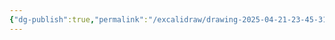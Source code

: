 ```yaml
---
{"dg-publish":true,"permalink":"/excalidraw/drawing-2025-04-21-23-45-31-excalidraw/","tags":["excalidraw"]}
---
```

<style> .container {font-family: sans-serif; text-align: center;} .button-wrapper button {z-index: 1;height: 40px; width: 100px; margin: 10px;padding: 5px;} .excalidraw .App-menu_top .buttonList { display: flex;} .excalidraw-wrapper { height: 800px; margin: 50px; position: relative;} :root[dir="ltr"] .excalidraw .layer-ui__wrapper .zen-mode-transition.App-menu_bottom--transition-left {transform: none;} </style><script src="https://cdn.jsdelivr.net/npm/react@17/umd/react.production.min.js"></script><script src="https://cdn.jsdelivr.net/npm/react-dom@17/umd/react-dom.production.min.js"></script><script type="text/javascript" src="https://cdn.jsdelivr.net/npm/@excalidraw/excalidraw@0/dist/excalidraw.production.min.js"></script><div id="Drawing_2025-04-21_2345.31.excalidraw.md"></div><script>(function(){const InitialData={"type":"excalidraw","version":2,"source":"https://github.com/zsviczian/obsidian-excalidraw-plugin/releases/tag/2.10.1","elements":[{"id":"Xs3LdxwqxAczfKGmXFd4l","type":"rectangle","x":535.71078500204,"y":-72.07951282904918,"width":239.9780731201172,"height":47.5,"angle":0,"strokeColor":"#1e1e1e","backgroundColor":"transparent","fillStyle":"solid","strokeWidth":2,"strokeStyle":"solid","roughness":1,"opacity":100,"groupIds":[],"frameId":null,"index":"aX","roundness":null,"seed":793660038,"version":6,"versionNonce":708225606,"isDeleted":false,"boundElements":[{"type":"text","id":"rPosDn0E"},{"id":"cfv-a3VK3sgVExoP6KxuC","type":"arrow"}],"updated":1745250737096,"link":null,"locked":false},{"id":"rPosDn0E","type":"text","x":565.6998215620986,"y":-60.82951282904918,"width":180,"height":25,"angle":0,"strokeColor":"#1e1e1e","backgroundColor":"transparent","fillStyle":"solid","strokeWidth":2,"strokeStyle":"solid","roughness":1,"opacity":100,"groupIds":[],"frameId":null,"index":"aY","roundness":null,"seed":896469446,"version":6,"versionNonce":966034714,"isDeleted":false,"boundElements":[],"updated":1745250737096,"link":null,"locked":false,"text":"神經元的構造與功能","rawText":"神經元的構造與功能","fontSize":20,"fontFamily":5,"textAlign":"center","verticalAlign":"middle","containerId":"Xs3LdxwqxAczfKGmXFd4l","originalText":"神經元的構造與功能","autoResize":true,"lineHeight":1.25},{"id":"0MxjPOgc4ZfCf5jMkFvKO","type":"rectangle","x":825.6888657515517,"y":-72.85920304172276,"width":264.96710205078125,"height":47.5,"angle":0,"strokeColor":"#1e1e1e","backgroundColor":"transparent","fillStyle":"solid","strokeWidth":2,"strokeStyle":"solid","roughness":1,"opacity":100,"groupIds":[],"frameId":null,"index":"aZ","roundness":null,"seed":263577862,"version":8,"versionNonce":38802694,"isDeleted":false,"boundElements":[{"type":"text","id":"Rf4G2MVi"},{"id":"cfv-a3VK3sgVExoP6KxuC","type":"arrow"},{"id":"haMW7q70aR4romuWI_zM8","type":"arrow"}],"updated":1745250743374,"link":null,"locked":false},{"id":"Rf4G2MVi","type":"text","x":858.1724167769423,"y":-61.609203041722765,"width":200,"height":25,"angle":0,"strokeColor":"#1e1e1e","backgroundColor":"transparent","fillStyle":"solid","strokeWidth":2,"strokeStyle":"solid","roughness":1,"opacity":100,"groupIds":[],"frameId":null,"index":"aa","roundness":null,"seed":27250758,"version":7,"versionNonce":181634118,"isDeleted":false,"boundElements":[],"updated":1745250743374,"link":null,"locked":false,"text":"神經訊息的產生與傳遞","rawText":"神經訊息的產生與傳遞","fontSize":20,"fontFamily":5,"textAlign":"center","verticalAlign":"middle","containerId":"0MxjPOgc4ZfCf5jMkFvKO","originalText":"神經訊息的產生與傳遞","autoResize":true,"lineHeight":1.25},{"id":"yR5tK6YVzsd2O3o3XwPlw","type":"rectangle","x":1140.655967802333,"y":-72.07951282904918,"width":264.96710205078125,"height":47.5,"angle":0,"strokeColor":"#1e1e1e","backgroundColor":"transparent","fillStyle":"solid","strokeWidth":2,"strokeStyle":"solid","roughness":1,"opacity":100,"groupIds":[],"frameId":null,"index":"ab","roundness":null,"seed":1460262790,"version":7,"versionNonce":408506566,"isDeleted":false,"boundElements":[{"type":"text","id":"qjyQ2E40"},{"id":"haMW7q70aR4romuWI_zM8","type":"arrow"},{"id":"Az03n4I7393kLoUfoMJaj","type":"arrow"}],"updated":1745250737096,"link":null,"locked":false},{"id":"qjyQ2E40","type":"text","x":1173.1395188277236,"y":-60.82951282904918,"width":200,"height":25,"angle":0,"strokeColor":"#1e1e1e","backgroundColor":"transparent","fillStyle":"solid","strokeWidth":2,"strokeStyle":"solid","roughness":1,"opacity":100,"groupIds":[],"frameId":null,"index":"ac","roundness":null,"seed":1479603910,"version":6,"versionNonce":825591450,"isDeleted":false,"boundElements":[],"updated":1745250737096,"link":null,"locked":false,"text":"神經系統的組成與功能","rawText":"神經系統的組成與功能","fontSize":20,"fontFamily":5,"textAlign":"center","verticalAlign":"middle","containerId":"yR5tK6YVzsd2O3o3XwPlw","originalText":"神經系統的組成與功能","autoResize":true,"lineHeight":1.25},{"id":"fNI3HVeEwrN-QW4OWRG-M","type":"rectangle","x":1455.623066038417,"y":-72.07951282904918,"width":139.98904418945312,"height":47.5,"angle":0,"strokeColor":"#1e1e1e","backgroundColor":"transparent","fillStyle":"solid","strokeWidth":2,"strokeStyle":"solid","roughness":1,"opacity":100,"groupIds":[],"frameId":null,"index":"ad","roundness":null,"seed":1035087366,"version":6,"versionNonce":1270827014,"isDeleted":false,"boundElements":[{"type":"text","id":"5TCPR0p0"},{"id":"Az03n4I7393kLoUfoMJaj","type":"arrow"}],"updated":1745250737096,"link":null,"locked":false},{"id":"5TCPR0p0","type":"text","x":1475.6175881331435,"y":-60.82951282904918,"width":100,"height":25,"angle":0,"strokeColor":"#1e1e1e","backgroundColor":"transparent","fillStyle":"solid","strokeWidth":2,"strokeStyle":"solid","roughness":1,"opacity":100,"groupIds":[],"frameId":null,"index":"ae","roundness":null,"seed":613055814,"version":6,"versionNonce":1220387674,"isDeleted":false,"boundElements":[],"updated":1745250737096,"link":null,"locked":false,"text":"受器和動器","rawText":"受器和動器","fontSize":20,"fontFamily":5,"textAlign":"center","verticalAlign":"middle","containerId":"fNI3HVeEwrN-QW4OWRG-M","originalText":"受器和動器","autoResize":true,"lineHeight":1.25},{"id":"cfv-a3VK3sgVExoP6KxuC","type":"arrow","x":776.6888581221571,"y":-48.46743911083079,"width":43.69992687988304,"height":0.15543935467667325,"angle":0,"strokeColor":"#1e1e1e","backgroundColor":"transparent","fillStyle":"solid","strokeWidth":2,"strokeStyle":"solid","roughness":1,"opacity":100,"groupIds":[],"frameId":null,"index":"af","roundness":{"type":2},"seed":35054726,"version":10,"versionNonce":1519416070,"isDeleted":false,"boundElements":[],"updated":1745251198727,"link":null,"locked":false,"points":[[0,0],[43.69992687988304,-0.15543935467667325]],"lastCommittedPoint":null,"startBinding":{"elementId":"Xs3LdxwqxAczfKGmXFd4l","focus":0,"gap":1},"endBinding":{"elementId":"0MxjPOgc4ZfCf5jMkFvKO","focus":0,"gap":5.3000807495117215},"startArrowhead":null,"endArrowhead":"arrow","elbowed":false},{"id":"haMW7q70aR4romuWI_zM8","type":"arrow","x":1091.655967802333,"y":-48.63084956906149,"width":43.69981719970701,"height":0.15534125310266944,"angle":0,"strokeColor":"#1e1e1e","backgroundColor":"transparent","fillStyle":"solid","strokeWidth":2,"strokeStyle":"solid","roughness":1,"opacity":100,"groupIds":[],"frameId":null,"index":"ag","roundness":{"type":2},"seed":403989446,"version":10,"versionNonce":1441261958,"isDeleted":false,"boundElements":[],"updated":1745251198728,"link":null,"locked":false,"points":[[0,0],[43.69981719970701,0.15534125310266944]],"lastCommittedPoint":null,"startBinding":{"elementId":"0MxjPOgc4ZfCf5jMkFvKO","focus":0,"gap":1},"endBinding":{"elementId":"yR5tK6YVzsd2O3o3XwPlw","focus":0,"gap":5.300182800292987},"startArrowhead":null,"endArrowhead":"arrow","elbowed":false},{"id":"Az03n4I7393kLoUfoMJaj","type":"arrow","x":1406.623069853114,"y":-48.32951282904917,"width":43.69971514892609,"height":7.105427357601002e-15,"angle":0,"strokeColor":"#1e1e1e","backgroundColor":"transparent","fillStyle":"solid","strokeWidth":2,"strokeStyle":"solid","roughness":1,"opacity":100,"groupIds":[],"frameId":null,"index":"ah","roundness":{"type":2},"seed":1755314950,"version":9,"versionNonce":1706278918,"isDeleted":false,"boundElements":[],"updated":1745251198729,"link":null,"locked":false,"points":[[0,0],[43.69971514892609,-7.105427357601002e-15]],"lastCommittedPoint":null,"startBinding":{"elementId":"yR5tK6YVzsd2O3o3XwPlw","focus":0,"gap":1},"endBinding":{"elementId":"fNI3HVeEwrN-QW4OWRG-M","focus":0,"gap":5.300281036376987},"startArrowhead":null,"endArrowhead":"arrow","elbowed":false},{"text":"flowchart LR\r\nmindmap\r\n  root\r\n    子項目1\r\n      子子項目1.1\r\n      子子項目1.2\r\n    子項目2","fontSize":20,"fontFamily":5,"textAlign":"left","verticalAlign":"top","id":"QdsMbwZL","type":"text","x":587.862478526148,"y":-108.20678779431694,"width":156.01998901367188,"height":175,"angle":0,"strokeColor":"#1e1e1e","backgroundColor":"transparent","fillStyle":"hachure","strokeWidth":1,"strokeStyle":"solid","roughness":1,"opacity":100,"roundness":null,"seed":13995,"version":2,"versionNonce":1753320346,"updated":1745251292524,"isDeleted":false,"groupIds":[],"boundElements":[],"link":null,"locked":false,"containerId":null,"originalText":"flowchart LR\r\nmindmap\r\n  root\r\n    子項目1\r\n      子子項目1.1\r\n      子子項目1.2\r\n    子項目2","rawText":"flowchart LR\r\nmindmap\r\n  root\r\n    子項目1\r\n      子子項目1.1\r\n      子子項目1.2\r\n    子項目2","lineHeight":1.25,"autoResize":true,"index":"ai"}],"appState":{"theme":"dark","viewBackgroundColor":"#ffffff","currentItemStrokeColor":"#1e1e1e","currentItemBackgroundColor":"transparent","currentItemFillStyle":"solid","currentItemStrokeWidth":2,"currentItemStrokeStyle":"solid","currentItemRoughness":1,"currentItemOpacity":100,"currentItemFontFamily":5,"currentItemFontSize":20,"currentItemTextAlign":"left","currentItemStartArrowhead":null,"currentItemEndArrowhead":"arrow","currentItemArrowType":"round","scrollX":-681.4493161032977,"scrollY":332.455254818482,"zoom":{"value":1.057724},"currentItemRoundness":"round","gridSize":20,"gridStep":5,"gridModeEnabled":false,"gridColor":{"Bold":"rgba(217, 217, 217, 0.5)","Regular":"rgba(230, 230, 230, 0.5)"},"currentStrokeOptions":null,"frameRendering":{"enabled":true,"clip":true,"name":true,"outline":true},"objectsSnapModeEnabled":false,"activeTool":{"type":"selection","customType":null,"locked":false,"fromSelection":false,"lastActiveTool":null}},"files":{}};InitialData.scrollToContent=true;App=()=>{const e=React.useRef(null),t=React.useRef(null),[n,i]=React.useState({width:void 0,height:void 0});return React.useEffect(()=>{i({width:t.current.getBoundingClientRect().width,height:t.current.getBoundingClientRect().height});const e=()=>{i({width:t.current.getBoundingClientRect().width,height:t.current.getBoundingClientRect().height})};return window.addEventListener("resize",e),()=>window.removeEventListener("resize",e)},[t]),React.createElement(React.Fragment,null,React.createElement("div",{className:"excalidraw-wrapper",ref:t},React.createElement(ExcalidrawLib.Excalidraw,{ref:e,width:n.width,height:n.height,initialData:InitialData,viewModeEnabled:!0,zenModeEnabled:!0,gridModeEnabled:!1})))},excalidrawWrapper=document.getElementById("Drawing_2025-04-21_2345.31.excalidraw.md");ReactDOM.render(React.createElement(App),excalidrawWrapper);})();</script>